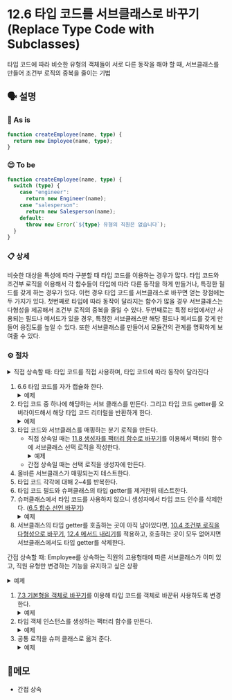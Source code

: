 # 12.6 타입 코드를 서브클래스로 바꾸기(Replace Type Code with Subclasses)

타입 코드에 따라 비슷한 유형의 객체들이 서로 다른 동작을 해야 할 때, 서브클래스를 만들어 조건부 로직의 중복을 줄이는 기법

## 🗣 설명

### 🧐 As is

```typescript
function createEmployee(name, type) {
  return new Employee(name, type);
}
```

### 😍 To be

```typescript
function createEmployee(name, type) {
  switch (type) {
    case "engineer":
      return new Engineer(name);
    case "salesperson":
      return new Salesperson(name);
    default:
      throw new Error(`${type} 유형의 직원은 없습니다`);
  }
}
```

### 📋 상세

비슷한 대상을 특성에 따라 구분할 때 타입 코드를 이용하는 경우가 많다. 타입 코드와 조건부 로직을 이용해서 각 함수들이 타입에 따라 다른 동작을 하게 만들거나, 특정한 필드를 갖게 하는 경우가 있다. 이런 경우 타입 코드를 서브클래스로 바꾸면 얻는 장점에는 두 가지가 있다.
첫번째로 타입에 따라 동작이 달라지는 함수가 많을 경우 서브클래스는 다형성을 제공해서 조건부 로직의 중복을 줄일 수 있다.
두번째로는 특정 타입에서만 사용되는 필드나 메서드가 있을 경우, 특정한 서브클래스만 해당 필드나 메서드를 갖게 만들어 응집도를 높일 수 있다. 또한 서브클래스를 만들어서 모듈간의 관계를 명확하게 보여줄 수 있다.

### ⚙️ 절차

<details>
<summary>직접 상속할 때: 타입 코드를 직접 사용하며, 타입 코드에 따라 동작이 달라진다</summary>

```typescript
class Employee {
  constructor(name, type) {
    this.validateType(type);  // 타입 코드 유효성 검증
    this._name = name;
    this._type = type;
  }

  validateType(arg) {
    if (!["engineer", "manager", "salesperson"].includes(arg)) {
      throw new Error(`${arg}라는 직원 유형은 없습니다.`);
    }
  }

  // 각 메서드에서 _type마다 다른 동작을 하거나 다른 값을 사용한다.
  toString() {
    return `${this._name} (${this._type})`;
  }
}
```

</details>

<ol>
<li><a herf="./encapsulate-variable.md">6.6 타입 코드를 자가 캡슐화</a> 한다.
<details>
<summary>예제</summary>

```typescript
class Employee {
  ...
  get type() {
    return this._type;
  }

  toString() {
    return `${this._name} (${this.type})`;
  }
}
```

</details>
</li>

<li>
타입 코드 중 하나에 해당하는 서브 클래스를 만든다. 그리고 타입 코드 getter를 오버라이드해서 해당 타입 코드 리터럴을 반환하게 한다.
<details>
<summary>예제</summary>

```typescript
class Engineer extends Employee {
  get type() {
    return "engineer";
  }
}
```

</details>
</li>

<li>
타입 코드와 서브클래스를 매핑하는 분기 로직을 만든다.
<ul>
  <li>
  직접 상속일 때는 <a href="./replace-constructor-with-factory-function.md">11.8 생성자를 팩터리 함수로 바꾸기</a>를 이용해서 팩터리 함수에 서브클래스 선택 로직을 작성한다.
  <details>
    <summary>예제</summary>

```typescript
function createEmployee(name, type) {
  switch (type) {
    case "engineer":
      return new Engineer(name, type);
  }
  return new Employee(name, type);
}
```

  </details>
  </li>
  <li>
  간접 상속일 때는 선택 로직을 생성자에 만든다.
  </li>
</ul>
</li>
<li>올바른 서브클래스가 매핑되는지 테스트한다.</li>
<li>타입 코드 각각에 대해 2~4를 반복한다.</li>
<li>타입 코드 필드와 슈퍼클래스의 타입 getter를 제거한뒤 테스트한다.</li>
<li>
슈퍼클래스에서 타입 코드를 사용하지 않으니 생성자에서 타입 코드 인수를 삭제한다. (<a href="./change-function-declaration.md">6.5 함수 선언 바꾸기</a>)
<details>
  <summary>예제</summary>

```typescript
class Employee {
  constructor(name) {
    this._name = name;
    // type을 검증하는 validateType 도 필요 없어졌다.
  }
}

function createEmployee(name, type) {
  switch (type) {
    case "engineer":
      return new Engineer(name);
    case "salesperson":
      return new Salesperson(name);
    default:
      throw new Error(`${arg}라는 직원 유형은 없습니다.`);
  }
}
```

</details>
</li>
<li>서브클래스의 타입 getter를 호출하는 곳이 아직 남아있다면, <a href="./replace-conditional-with-polymorphism.md">10.4 조건부 로직을 다형성으로 바꾸기</a>, <a href="push-down-method.md">12.4 메서드 내리기</a>를 적용하고, 호출하는 곳이 모두 없어지면 서브클래스에서도 타입 getter를 삭제한다.
</li>
</ol>


간접 상속할 때:
Employee를 상속하는 직원의 고용형태에 따른 서브클래스가 이미 있고, 직원 유형만 변경하는 기능을 유지하고 싶은 상황
<details>
  <summary>예제</summary>

```typescript
class Employee {
  constructor(name, type) {
    this.validateType(type);
    this._name = name;
    this._type = type;
  }

  validateType(arg) {
    if (!["engineer", "manager", "salesperson"].includes(arg)) {
      throw new Error(`${arg}라는 직원 유형은 없습니다.`);
    }
  }

  get type() {
    return this._type;
  }
  set type(arg) {
    this._type = arg;
  }

  get capitalizedType() {
    return this._type.charAt(0).toUpperCase() + this._type.substr(1).toLowerCase();
  }

  toString() {
    return `${this._name} (${this.capitalizedType})`;
  }
}
```
</details>

<ol>
  <li>
    <a href="./replace-primitive-with-object.md">7.3 기본형을 객체로 바꾸기</a>를 이용해 타입 코드를 객체로 바꾼뒤 사용하도록 변경한다.
    <details>
      <summary>예제</summary>

```typescript
class EmployeeType {
  constructor(aString) {
    this._value = aString;
  }
  toString() {
    return this._value;
  }
}

class Employee {
  constructor(name, type) {
    this.validateType(type);
    this._name = name;
    this._type = type;
  }

  validateType(arg) {
    if (!["engineer", "manager", "salesperson"].includes(arg)) {
      throw new Error(`${arg}라는 직원 유형은 없습니다.`);
    }
  }

  get typeString() {
    return this._type.toString();
  }
  get type() {
    return this._type;
  }
  set type(arg) {
    this._type = new EmployeeType(arg);
  }

  get capitalizedType() {
    return this.typeString.charAt(0).toUpperCase() + this.typeString.substr(1).toLowerCase();
  }

  toString() {
    return `${this._name} (${this.capitalizedType})`;
  }
}
```
    </details>
  </li>
  <li>
    타입 객체 인스턴스를 생성하는 팩터리 함수를 만든다.
    <details>
      <summary>예제</summary>

```typescript
class Employee {
  constructor(name, type) {
    this._name = name;
    this._type = type;
  }

  static createEmployeeType(aString) {
    switch(aString) {
      case "engineer":
        return new EngineerType();
      case "manager":
        return new ManagerType();
      case "salesperson":
        return new SalespersonType();
      default:
        throw new Error(`${aString}라는 직원 유형은 없습니다.`);
    }
  }

  get typeString() {
    return this._type.toString();
  }
  get type() {
    return this._type;
  }
  set type(arg) {
    this._type = Employee.createEmployeeType(arg);
  }

  get capitalizedType() {
    return this.typeString.charAt(0).toUpperCase() + this.typeString.substr(1).toLowerCase();
  }

  toString() {
    return `${this._name} (${this.capitalizedType})`;
  }
}

class EmployeeType {}

class EngineerType extends EmployeeType {
  toString() {
    return 'engineer";
  }
}

class ManagerType extends EmployeeType {
  toString() {
    return 'manager";
  }
}

class SalespersonType extends EmployeeType {
  toString() {
    return 'salesperson";
  }
}
```
    </details>
  </li>
  <li>
    공통 로직을 슈퍼 클래스로 옮겨 준다.
    <details>
      <summary>예제</summary>

```typescript
class Employee {
  constructor(name, type) {
    this._name = name;
    this.type = type;
  }

  static createEmployeeType(aString) {
    switch(aString) {
      case "engineer":
        return new EngineerType();
      case "manager":
        return new ManagerType();
      case "salesperson":
        return new SalespersonType();
      default:
        throw new Error(`${aString}라는 직원 유형은 없습니다.`);
    }
  }

  get type() {
    return this._type;
  }
  set type(arg) {
    this._type = Employee.createEmployeeType(arg);
  }

  toString() {
    return `${this._name} (${this.type.capitalizedName})`;
  }
}

class EmployeeType {
  get capitalizedName() {
    return this.toString().charAt(0).toUpperCase() + this.toString().substr(1).toLowerCase();
  }
}

```
    </details>
  </li>
</ol>

## 📝메모

- 간접 상속
